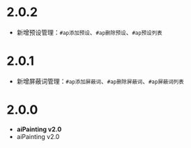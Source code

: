 <!--
 * @Author: 渔火Arcadia  https://github.com/yhArcadia
 * @Date: 2022-12-24 02:48:57
 * @LastEditors: 渔火Arcadia
 * @LastEditTime: 2023-01-03 17:36:47
 * @FilePath: \Yunzai-Bot\plugins\ap-plugin\CHANGELOG.md
 * @Description: changeLog
 * 
 * Copyright (c) 2022 by 渔火Arcadia 1761869682@qq.com, All Rights Reserved. 
-->
# 2.0.2

* 新增预设管理：`#ap添加预设`、`#ap删除预设`、`#ap预设列表`
# 2.0.1

* 新增屏蔽词管理：`#ap添加屏蔽词`、`#ap删除屏蔽词`、`#ap屏蔽词列表`
# 2.0.0

* **aiPainting v2.0**
* aiPainting v2.0